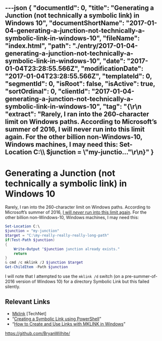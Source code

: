 ---json
{
  "documentId": 0,
  "title": "Generating a Junction (not technically a symbolic link) in Windows 10",
  "documentShortName": "2017-01-04-generating-a-junction-not-technically-a-symbolic-link-in-windows-10",
  "fileName": "index.html",
  "path": "./entry/2017-01-04-generating-a-junction-not-technically-a-symbolic-link-in-windows-10",
  "date": "2017-01-04T23:28:55.566Z",
  "modificationDate": "2017-01-04T23:28:55.566Z",
  "templateId": 0,
  "segmentId": 0,
  "isRoot": false,
  "isActive": true,
  "sortOrdinal": 0,
  "clientId": "2017-01-04-generating-a-junction-not-technically-a-symbolic-link-in-windows-10",
  "tag": "{\r\n  \"extract\": \"Rarely, I ran into the 260-character limit on Windows paths. According to Microsoft’s summer of 2016, I will never run into this limit again. For the other billion non-Windows-10, Windows machines, I may need this: Set-Location C:\\\\ $junction = \\\"my-junctio...\"\r\n}"
}
---

# Generating a Junction (not technically a symbolic link) in Windows 10

Rarely, I ran into the 260-character limit on Windows paths. According to Microsoft’s summer of 2016, [I will *never* run into this limit again](https://mspoweruser.com/ntfs-260-character-windows-10/). For the other billion non-Windows-10, Windows machines, I may need this:

```powershell
Set-Location C:\
$junction = "my-junction"
$target = "C:\my-really-really-really-long-path"
if(Test-Path $junction)
{
    Write-Output "$junction junction already exists."
    return
}
& cmd /c mklink /J $junction $target
Get-ChildItem -Path $junction
```

I will note that I attempted to use the `mklink /d` switch (on a pre-summer-of-2016 version of Windows 10) for a directory Symbolic Link but this failed silently.

## Relevant Links

* [Mklink](https://technet.microsoft.com/en-us/library/cc753194.aspx) [TechNet]
* “[Creating a Symbolic Link using PowerShell](http://learn-powershell.net/2013/07/16/creating-a-symbolic-link-using-powershell/)”
* “[How to Create and Use Links with MKLINK in Windows](http://www.sevenforums.com/tutorials/278262-mklink-create-use-links-windows.html)”

<https://github.com/BryanWilhite/>
